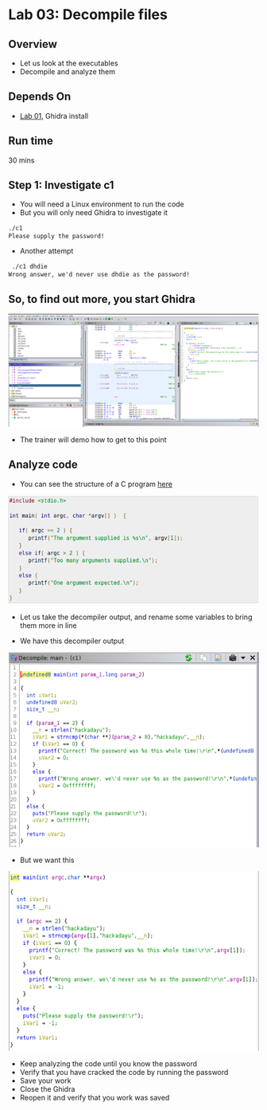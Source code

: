 # Lab 03: Decompile files

## Overview
* Let us look at the executables
* Decompile and analyze them

## Depends On
* [Lab 01](../lab01), Ghidra install


## Run time
30 mins

## Step 1: Investigate c1

* You will need a Linux environment to run the code
* But you will only need Ghidra to investigate it

```shell
./c1
Please supply the password!
```

* Another attempt

```shell
 ./c1 dhdie
Wrong answer, we'd never use dhdie as the password!
```

## So, to find out more, you start Ghidra

![](../images/14.png)

* The trainer will demo how to get to this point

## Analyze code

* You can see the structure of a C program [here](https://www.tutorialspoint.com/cprogramming/c_command_line_arguments.htm)

![](../images/15.png)

* Let us take the decompiler output, and rename some variables to bring them more in line

* We have this decompiler output

![](../images/16.png)

* But we want this

![](../images/17.png)

* Keep analyzing the code until you know the password
* Verify that you have cracked the code by running the password
* Save your work
* Close the Ghidra
* Reopen it and verify that you work was saved
